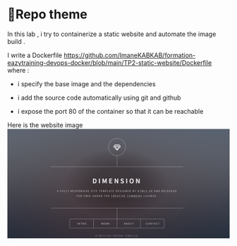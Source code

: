 
# 📄Repo theme
In this lab , i try to containerize a static website and automate the image build .

I write a Dockerfile https://github.com/ImaneKABKAB/formation-eazytraining-devops-docker/blob/main/TP2-static-website/Dockerfile where :

 - i specify the base image and the dependencies 
 
 - i add the source code automatically using git and github
 
 - i expose the port 80 of the container so that it can be reachable  
 
 Here is the website image ![private](https://github.com/ImaneKABKAB/formation-eazytraining-devops-docker/blob/main/images/TP2.png)

